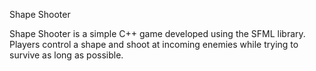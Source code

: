 Shape Shooter

Shape Shooter is a simple C++ game developed using the SFML library. Players control a shape and shoot at incoming enemies while trying to survive as long as possible.
